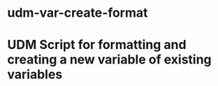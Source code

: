 # udm-var-create-format
# UDM Script for formatting and creating a new variable of existing variables

